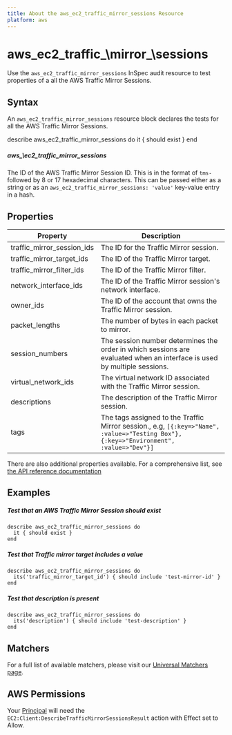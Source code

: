 ```yaml
---
title: About the aws_ec2_traffic_mirror_sessions Resource
platform: aws
---
```


# aws\_ec2\_traffic_\mirror_\sessions

Use the `aws_ec2_traffic_mirror_sessions` InSpec audit resource to test properties of a all the AWS Traffic Mirror Sessions.

## Syntax

An `aws_ec2_traffic_mirror_sessions` resource block declares the tests for all the  AWS Traffic Mirror Sessions.

describe aws_ec2_traffic_mirror_sessions do
  it { should exist }
end


##### aws_\ec2\_traffic\_mirror\_sessions

The ID of the AWS Traffic Mirror Session ID. This is in the format of `tms-` followed by 8 or 17 hexadecimal characters.
This can be passed either as a string or as an `aws_ec2_traffic_mirror_sessions: 'value'` key-value entry in a hash.

## Properties

|Property                     | Description|
| ---                         | --- |
|traffic_mirror_session_ids    | The ID for the Traffic Mirror session.|
|traffic_mirror_target_ids     | The ID of the Traffic Mirror target. |
|traffic_mirror_filter_ids    | The ID of the Traffic Mirror filter.|
|network_interface_ids         | The ID of the Traffic Mirror session's network interface. |
|owner_ids                     | The ID of the account that owns the Traffic Mirror session.|
|packet_lengths                | The number of bytes in each packet to mirror. |
|session_numbers                | The session number determines the order in which sessions are evaluated when an interface is used by multiple sessions. |
|virtual_network_ids           | The virtual network ID associated with the Traffic Mirror session. |
|descriptions                  | The description of the Traffic Mirror session. |
|tags                         | The tags assigned to the Traffic Mirror session., e.g, `[{:key=>"Name", :value=>"Testing Box"}, {:key=>"Environment", :value=>"Dev"}]`|

There are also additional properties available. For a comprehensive list, see [the API reference documentation](https://docs.aws.amazon.com/AWSEC2/latest/APIReference/API_Instance.html)

## Examples

##### Test that an AWS Traffic Mirror Session should exist
    describe aws_ec2_traffic_mirror_sessions do
      it { should exist }
    end

##### Test that Traffic  mirror target includes a value
    describe aws_ec2_traffic_mirror_sessions do
      its('traffic_mirror_target_id') { should include 'test-mirror-id' }
    end

##### Test that description is present
    describe aws_ec2_traffic_mirror_sessions do
      its('description') { should include 'test-description' }
    end

## Matchers
For a full list of available matchers, please visit our [Universal Matchers page](https://www.inspec.io/docs/reference/matchers/).

## AWS Permissions

Your [Principal](https://docs.aws.amazon.com/IAM/latest/UserGuide/intro-structure.html#intro-structure-principal) will need the `EC2:Client:DescribeTrafficMirrorSessionsResult` action with Effect set to Allow.